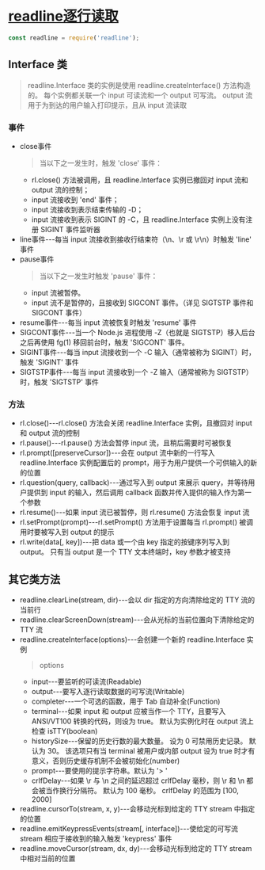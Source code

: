 # [readline逐行读取](http://nodejs.cn/api/readline.html)

```js
const readline = require('readline');
```
## Interface 类
> readline.Interface 类的实例是使用 readline.createInterface() 方法构造的。 每个实例都关联一个 input 可读流和一个 output 可写流。 output 流用于为到达的用户输入打印提示，且从 input 流读取
### 事件
- close事件
  > 当以下之一发生时，触发 'close' 事件：
    - rl.close() 方法被调用，且 readline.Interface 实例已撤回对 input 流和 output 流的控制；
    - input 流接收到 'end' 事件；
    - input 流接收到表示结束传输的 <ctrl>-D；
    - input 流接收到表示 SIGINT 的 <ctrl>-C，且 readline.Interface 实例上没有注册 SIGINT 事件监听器
- line事件---每当 input 流接收到接收行结束符（\n、\r 或 \r\n）时触发 'line' 事件
- pause事件
  > 当以下之一发生时触发 'pause' 事件：
    - input 流被暂停。
    - input 流不是暂停的，且接收到 SIGCONT 事件。（详见 SIGTSTP 事件和 SIGCONT 事件）
- resume事件---每当 input 流被恢复时触发 'resume' 事件
- SIGCONT事件---当一个 Node.js 进程使用 <ctrl>-Z（也就是 SIGTSTP）移入后台之后再使用 fg(1) 移回前台时，触发 'SIGCONT' 事件。
- SIGINT事件---每当 input 流接收到一个 <ctrl>-C 输入（通常被称为 SIGINT）时，触发 'SIGINT' 事件
- SIGTSTP事件---每当 input 流接收到一个 <ctrl>-Z 输入（通常被称为 SIGTSTP）时，触发 'SIGTSTP' 事件
### 方法
- rl.close()---rl.close() 方法会关闭 readline.Interface 实例，且撤回对 input 和 output 流的控制
- rl.pause()---rl.pause() 方法会暂停 input 流，且稍后需要时可被恢复
- rl.prompt([preserveCursor])---会在 output 流中新的一行写入 readline.Interface 实例配置后的 prompt，用于为用户提供一个可供输入的新的位置
- rl.question(query, callback)---通过写入到 output 来展示 query，并等待用户提供到 input 的输入，然后调用 callback 函数并传入提供的输入作为第一个参数
- rl.resume()---如果 input 流已被暂停，则 rl.resume() 方法会恢复 input 流
- rl.setPrompt(prompt)---rl.setPrompt() 方法用于设置每当 rl.prompt() 被调用时要被写入到 output 的提示
- rl.write(data[, key])---把 data 或一个由 key 指定的按键序列写入到 output。 只有当 output 是一个 TTY 文本终端时，key 参数才被支持

## 其它类方法
- readline.clearLine(stream, dir)---会以 dir 指定的方向清除给定的 TTY 流的当前行
- readline.clearScreenDown(stream)---会从光标的当前位置向下清除给定的 TTY 流
- readline.createInterface(options)---会创建一个新的 readline.Interface 实例
  > options
    - input---要监听的可读流(Readable)
    - output---要写入逐行读取数据的可写流(Writable)
    - completer---一个可选的函数，用于 Tab 自动补全(Function)
    - terminal---如果 input 和 output 应被当作一个 TTY，且要写入 ANSI/VT100 转换的代码，则设为 true。 默认为实例化时在 output 流上检查 isTTY(boolean)
    - historySize---保留的历史行数的最大数量。 设为 0 可禁用历史记录。 默认为 30。 该选项只有当 terminal 被用户或内部 output 设为 true 时才有意义，否则历史缓存机制不会被初始化(number)
    - prompt---要使用的提示字符串。默认为 '> '
    - crlfDelay---如果 \r 与 \n 之间的延迟超过 crlfDelay 毫秒，则 \r 和 \n 都会被当作换行分隔符。 默认为 100 毫秒。 crlfDelay 的范围为 [100, 2000]
- readline.cursorTo(stream, x, y)---会移动光标到给定的 TTY stream 中指定的位置
- readline.emitKeypressEvents(stream[, interface])---使给定的可写流 stream 相应于接收到的输入触发 'keypress' 事件
- readline.moveCursor(stream, dx, dy)---会移动光标到给定的 TTY stream 中相对当前的位置
